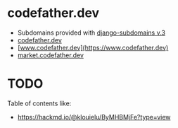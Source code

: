 # codefather.dev

- Subdomains provided with [django-subdomains v.3](https://github.com/codefather-labs/django-subdomains)
- [codefather.dev](https://codefather.dev)
- [www.codefather.dev](https://www.codefather.dev)
- [market.codefather.dev](https://market.codefather.dev)

# TODO
Table of contents like:
- https://hackmd.io/@klouielu/ByMHBMjFe?type=view
